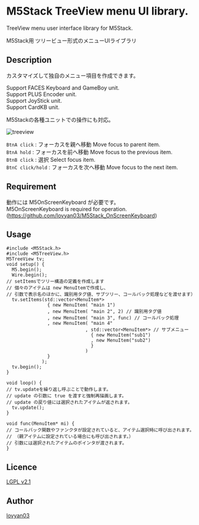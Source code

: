 M5Stack TreeView menu UI library.
===

TreeView menu user interface library for M5Stack.  

M5Stack用 ツリービュー形式のメニューUIライブラリ  

## Description

カスタマイズして独自のメニュー項目を作成できます。  

Support FACES Keyboard and GameBoy unit.  
Support PLUS Encoder unit.  
Support JoyStick unit.  
Support CardKB unit.  

M5Stackの各種ユニットでの操作にも対応。  

![treeview](https://user-images.githubusercontent.com/42724151/52274970-90550b00-2991-11e9-9e6a-dc62c61252a6.png)

 `BtnA click` : フォーカスを親へ移動  Move focus to parent item.  
 `BtnA hold`  : フォーカスを前へ移動  Move focus to the previous item.  
 `BtnB click` : 選択  Select focus item.  
 `BtnC click/hold` : フォーカスを次へ移動  Move focus to the next item.  
  
## Requirement
動作には M5OnScreenKeyboard が必要です。  
M5OnScreenKeyboard is required for operation.  
(https://github.com/lovyan03/M5Stack_OnScreenKeyboard)


## Usage

```
#include <M5Stack.h>
#include <M5TreeView.h>
M5TreeView tv;
void setup() {
  M5.begin();
  Wire.begin();
// setItemsでツリー構造の定義を作成します
// 個々のアイテムは new MenuItemで作成し、
// 引数で表示名のほかに、識別用タグ値、サブツリー、コールバック処理などを渡せます）
  tv.setItems(std::vector<MenuItem*>
               { new MenuItem( "main 1")
               , new MenuItem( "main 2", 2) // 識別用タグ値
               , new MenuItem( "main 3", func) // コールバック処理
               , new MenuItem( "main 4"
                             , std::vector<MenuItem*> // サブメニュー
                               { new MenuItem("sub1")
                               , new MenuItem("sub2") 
                               }
                             )
               }
             );
  tv.begin();
}

void loop() {
// tv.updateを繰り返し呼ぶことで動作します。
// update の引数に true を渡すと強制再描画します。
// update の戻り値には選択されたアイテムが返されます。
  tv.update();
}

void func(MenuItem* mi) {
// コールバック関数やファンクタが設定されていると、アイテム選択時に呼び出されます。
// （親アイテムに設定されている場合にも呼び出されます。）
// 引数には選択されたアイテムのポインタが渡されます。
}
```

## Licence

[LGPL v2.1](https://github.com/lovyan03/M5Stack_TreeView/blob/master/LICENSE)  

## Author

[lovyan03](https://twitter.com/lovyan03)  
